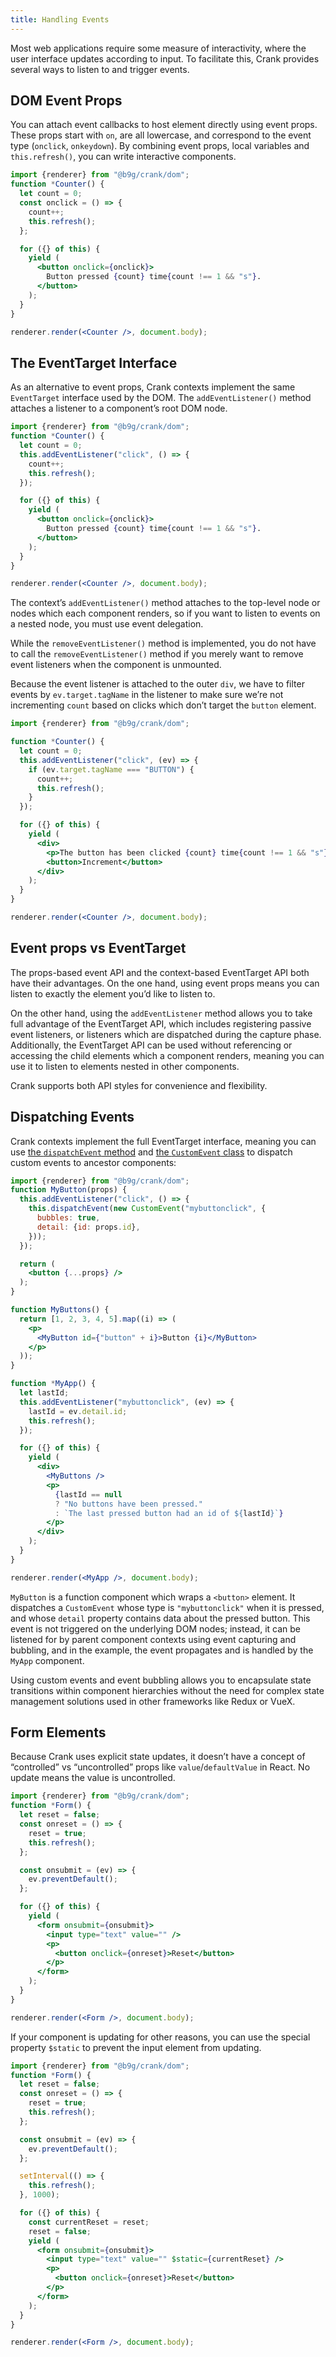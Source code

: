 ```yaml
---
title: Handling Events
---
```


Most web applications require some measure of interactivity, where the user interface updates according to input. To facilitate this, Crank provides several ways to listen to and trigger events.

## DOM Event Props
You can attach event callbacks to host element directly using event props. These props start with `on`, are all lowercase, and correspond to the event type (`onclick`, `onkeydown`). By combining event props, local variables and `this.refresh()`, you can write interactive components.

```jsx
import {renderer} from "@b9g/crank/dom";
function *Counter() {
  let count = 0;
  const onclick = () => {
    count++;
    this.refresh();
  };

  for ({} of this) {
    yield (
      <button onclick={onclick}>
        Button pressed {count} time{count !== 1 && "s"}.
      </button>
    );
  }
}

renderer.render(<Counter />, document.body);
```

## The EventTarget Interface
As an alternative to event props, Crank contexts implement the same `EventTarget` interface used by the DOM. The `addEventListener()` method attaches a listener to a component’s root DOM node.

```jsx live
import {renderer} from "@b9g/crank/dom";
function *Counter() {
  let count = 0;
  this.addEventListener("click", () => {
    count++;
    this.refresh();
  });

  for ({} of this) {
    yield (
      <button onclick={onclick}>
        Button pressed {count} time{count !== 1 && "s"}.
      </button>
    );
  }
}

renderer.render(<Counter />, document.body);
```

The context’s `addEventListener()` method attaches to the top-level node or nodes which each component renders, so if you want to listen to events on a nested node, you must use event delegation.

While the `removeEventListener()` method is implemented, you do not have to call the `removeEventListener()` method if you merely want to remove event listeners when the component is unmounted.

Because the event listener is attached to the outer `div`, we have to filter events by `ev.target.tagName` in the listener to make sure we’re not incrementing `count` based on clicks which don’t target the `button` element.

```jsx live
import {renderer} from "@b9g/crank/dom";

function *Counter() {
  let count = 0;
  this.addEventListener("click", (ev) => {
    if (ev.target.tagName === "BUTTON") {
      count++;
      this.refresh();
    }
  });

  for ({} of this) {
    yield (
      <div>
        <p>The button has been clicked {count} time{count !== 1 && "s"}.</p>
        <button>Increment</button>
      </div>
    );
  }
}

renderer.render(<Counter />, document.body);
```

## Event props vs EventTarget
The props-based event API and the context-based EventTarget API both have their advantages. On the one hand, using event props means you can listen to exactly the element you’d like to listen to.

On the other hand, using the `addEventListener` method allows you to take full advantage of the EventTarget API, which includes registering passive event listeners, or listeners which are dispatched during the capture phase. Additionally, the EventTarget API can be used without referencing or accessing the child elements which a component renders, meaning you can use it to listen to elements nested in other components.

Crank supports both API styles for convenience and flexibility.

## Dispatching Events
Crank contexts implement the full EventTarget interface, meaning you can use [the `dispatchEvent` method](https://developer.mozilla.org/en-US/docs/Web/API/EventTarget/dispatchEvent) and [the `CustomEvent` class](https://developer.mozilla.org/en-US/docs/Web/API/CustomEvent) to dispatch custom events to ancestor components:

```jsx live
import {renderer} from "@b9g/crank/dom";
function MyButton(props) {
  this.addEventListener("click", () => {
    this.dispatchEvent(new CustomEvent("mybuttonclick", {
      bubbles: true,
      detail: {id: props.id},
    }));
  });

  return (
    <button {...props} />
  );
}

function MyButtons() {
  return [1, 2, 3, 4, 5].map((i) => (
    <p> 
      <MyButton id={"button" + i}>Button {i}</MyButton>
    </p>
  ));
}

function *MyApp() {
  let lastId;
  this.addEventListener("mybuttonclick", (ev) => {
    lastId = ev.detail.id;
    this.refresh();
  });

  for ({} of this) {
    yield (
      <div>
        <MyButtons />
        <p>
          {lastId == null
          ? "No buttons have been pressed."
          : `The last pressed button had an id of ${lastId}`}
        </p>
      </div>
    );
  }
}

renderer.render(<MyApp />, document.body);
```

`MyButton` is a function component which wraps a `<button>` element. It dispatches a `CustomEvent` whose type is `"mybuttonclick"` when it is pressed, and whose `detail` property contains data about the pressed button. This event is not triggered on the underlying DOM nodes; instead, it can be listened for by parent component contexts using event capturing and bubbling, and in the example, the event propagates and is handled by the `MyApp` component.

Using custom events and event bubbling allows you to encapsulate state transitions within component hierarchies without the need for complex state management solutions used in other frameworks like Redux or VueX.

## Form Elements

Because Crank uses explicit state updates, it doesn’t have a concept of “controlled” vs “uncontrolled” props like `value`/`defaultValue` in React. No update means the value is uncontrolled.

```jsx live
import {renderer} from "@b9g/crank/dom";
function *Form() {
  let reset = false;
  const onreset = () => {
    reset = true;
    this.refresh();
  };

  const onsubmit = (ev) => {
    ev.preventDefault();
  };

  for ({} of this) {
    yield (
      <form onsubmit={onsubmit}>
        <input type="text" value="" />
        <p>
          <button onclick={onreset}>Reset</button>
        </p>
      </form>
    );
  }
}

renderer.render(<Form />, document.body);
```

If your component is updating for other reasons, you can use the special property `$static` to prevent the input element from updating.

```jsx live
import {renderer} from "@b9g/crank/dom";
function *Form() {
  let reset = false;
  const onreset = () => {
    reset = true;
    this.refresh();
  };

  const onsubmit = (ev) => {
    ev.preventDefault();
  };

  setInterval(() => {
    this.refresh();
  }, 1000);

  for ({} of this) {
    const currentReset = reset;
    reset = false;
    yield (
      <form onsubmit={onsubmit}>
        <input type="text" value="" $static={currentReset} />
        <p>
          <button onclick={onreset}>Reset</button>
        </p>
      </form>
    );
  }
}

renderer.render(<Form />, document.body);
```
